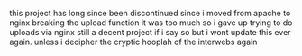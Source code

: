 this project has long since been discontinued since i moved from apache to nginx breaking the upload function
it was too much so i gave up trying to do uploads via nginx
still a decent project if i say so but i wont update this ever again.
unless i decipher the cryptic hooplah of the interwebs again
